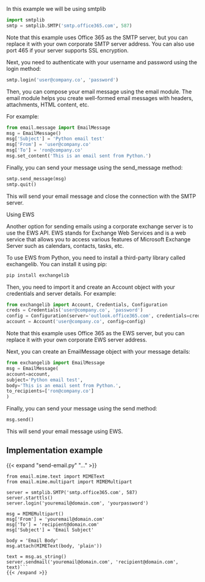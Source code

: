 
In this example we will be using smtplib

```python
import smtplib
smtp = smtplib.SMTP('smtp.office365.com', 587)
```

Note that this example uses Office 365 as the SMTP server, but you can replace it with your own corporate SMTP server address. You can also use port 465 if your server supports SSL encryption.

Next, you need to authenticate with your username and password using the login method:

```python
smtp.login('user@company.co', 'password')
```

Then, you can compose your email message using the email module. The email module helps you create well-formed email messages with headers, attachments, HTML content, etc.

For example:

```python
from email.message import EmailMessage
msg = EmailMessage()
msg['Subject'] = 'Python email test'
msg['From'] = 'user@company.co'
msg['To'] = 'ron@company.co'
msg.set_content('This is an email sent from Python.')
```

Finally, you can send your message using the send_message method:

```python
smtp.send_message(msg)
smtp.quit()
```

This will send your email message and close the connection with the SMTP server.

Using EWS

Another option for sending emails using a corporate exchange server is to use the EWS API. EWS stands for Exchange Web Services and is a web service that allows you to access various features of Microsoft Exchange Server such as calendars, contacts, tasks, etc.

To use EWS from Python, you need to install a third-party library called exchangelib. You can install it using pip:

```bash
pip install exchangelib
```

Then, you need to import it and create an Account object with your credentials and server details. For example:

```python
from exchangelib import Account, Credentials, Configuration
creds = Credentials('user@company.co', 'password')
config = Configuration(server='outlook.office365.com', credentials=creds)
account = Account('user@company.co', config=config)
```

Note that this example uses Office 365 as the EWS server, but you can replace it with your own corporate EWS server address.

Next, you can create an EmailMessage object with your message details:

```python
from exchangelib import EmailMessage
msg = EmailMessage(
account=account,
subject='Python email test',
body='This is an email sent from Python.',
to_recipients=['ron@company.co']
)
```

Finally, you can send your message using the send method:

```python
msg.send()
```

This will send your email message using EWS.

## Implementation example
{{< expand "send-email.py" "..." >}}
```import smtplib
from email.mime.text import MIMEText
from email.mime.multipart import MIMEMultipart

server = smtplib.SMTP('smtp.office365.com', 587)
server.starttls()
server.login('youremail@domain.com', 'yourpassword')

msg = MIMEMultipart()
msg['From'] = 'youremail@domain.com'
msg['To'] = 'recipient@domain.com'
msg['Subject'] = 'Email Subject'

body = 'Email Body'
msg.attach(MIMEText(body, 'plain'))

text = msg.as_string()
server.sendmail('youremail@domain.com', 'recipient@domain.com', text)```
{{< /expand >}}

